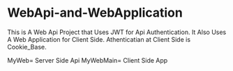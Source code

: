 # WebApi-and-WebApplication
This is A Web Api Project that Uses JWT for Api Authentication.
It Also Uses A Web Application for Client Side.
Athenticatian at Client Side is Cookie_Base.

MyWeb= Server Side Api
MyWebMain= Client Side App
